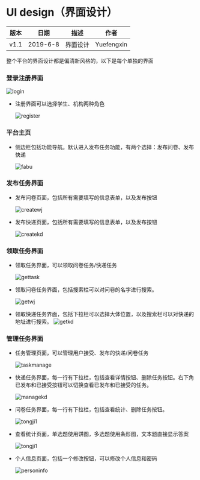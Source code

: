 # UI design（界面设计）
| 版本 |   日期    | 描述 |  作者   |
| :--: | :-------: | :--: | :-----: |
| v1.1 | 2019-6-8 | 界面设计 | Yuefengxin |  



整个平台的界面设计都是偏清新风格的，以下是每个单独的界面  
### 登录注册界面

  ![login](../images/login.png)  

- 注册界面可以选择学生、机构两种角色  

  ![register](../images/register.png)

### 平台主页
- 侧边栏包括功能导航。默认进入发布任务功能，有两个选择：发布问卷、发布快递

  ![fabu](../images/fabu.png)

### 发布任务界面
- 发布问卷页面，包括所有需要填写的信息表单，以及发布按钮

  ![createwj](../images/createwj.png)

- 发布快递页面，包括所有需要填写的信息表单，以及发布按钮

  ![createkd](../images/createkd.png)

### 领取任务界面
- 领取任务界面，可以领取问卷任务/快递任务

  ![gettask](../images/gettask.png)

- 领取问卷任务界面，包括搜索栏可以对问卷的名字进行搜索。

  ![getwj](../images/getwj.png)
- 领取快递任务界面，包括下拉栏可以选择大体位置，以及搜索栏可以对快递的地址进行搜索。
  ![getkd](../images/getkd.png)

### 管理任务界面
- 任务管理页面，可以管理用户接受、发布的快递/问卷任务

  ![taskmanage](../images/taskmanage.png)

- 快递任务界面，每一行有下拉栏，包括查看详情按钮、删除任务按钮。右下角已发布和已接受按钮可以切换查看已发布和已接受的任务。

  ![managekd](../images/managekd.jpg)

- 问卷任务界面，每一行有下拉栏，包括查看统计、删除任务按钮。

  ![tongji1](../images/tongji.png)  
  
- 查看统计页面，单选题使用饼图，多选题使用条形图，文本题直接显示答案

  ![tongji1](../images/tongji.png)  

- 个人信息页面，包括一个修改按钮，可以修改个人信息和密码

  ![personinfo](../images/personinfo.png)

